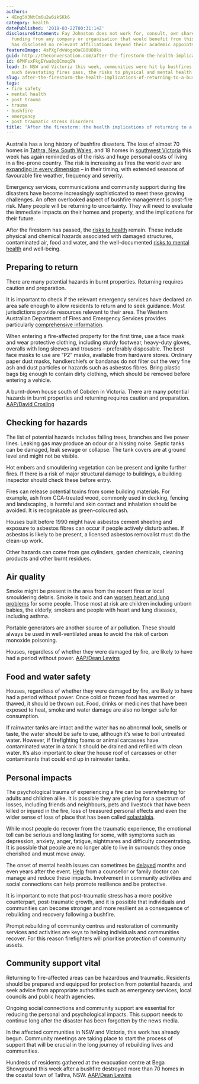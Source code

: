 ```yaml
---
authors:
- 4Eng5X3NtCm6u2w6ikSKk6
category: health
datePublished: '2018-03-22T00:31:14Z'
disclosureStatement: Fay Johnston does not work for, consult, own shares in or receive
  funding from any company or organisation that would benefit from this article, and
  has disclosed no relevant affiliations beyond their academic appointment.
featureImage: 4sPXgFdvWogo0aC80U88ks
guid: http://theconversation.com/after-the-firestorm-the-health-implications-of-returning-to-a-bushfire-zone-93647
id: 6PMFsxFkgEYwa8qQCmoqSW
lead: In NSW and Victoria this week, communities were hit by bushfires. Long after
  such devastating fires pass, the risks to physical and mental health remain.
slug: after-the-firestorm-the-health-implications-of-returning-to-a-bushfire-zone
tags:
- fire safety
- mental health
- post trauma
- trauma
- bushfire
- emergency
- post traumatic stress disorders
title: 'After the firestorm: the health implications of returning to a bushfire zone'
---
```

Australia has a long history of bushfire disasters. The loss of almost 70 homes in [Tathra, New South Wales](http://www.afr.com/news/tathra-fire-70-homes-lost-in-nsw-coastal-town-bushfire-20180319-h0xo0u), and 18 homes in [southwest Victoria](http://www.abc.net.au/news/2018-03-20/vic-bushfire-on-the-fireground-in-south-western-victoria/9564762) this week has again reminded us of the risks and huge personal costs of living in a fire-prone country. The risk is increasing as fires the world over are [expanding in every dimension](https://www.nature.com/articles/s41559-016-0058) – in their timing, with extended seasons of favourable fire weather, frequency and severity. 

Emergency services, communications and community support during fire disasters have become increasingly sophisticated to meet these growing challenges. An often overlooked aspect of bushfire management is post-fire risk. Many people will be returning to uncertainty. They will need to evaluate the immediate impacts on their homes and property, and the implications for their future. 


After the firestorm has passed, the [risks to health](http://www.dhhs.tas.gov.au/publichealth/alerts/standing_health_alerts/returning_home_after_a_bushfire) remain. These include physical and chemical hazards associated with damaged structures, contaminated air, food and water, and the well-documented [risks to mental health](https://beyondbushfires.org.au/) and well-being.

## Preparing to return

There are many potential hazards in burnt properties. Returning requires caution and preparation. 

It is important to check if the relevant emergency services have declared an area safe enough to allow residents to return and to seek guidance. Most jurisdictions provide resources relevant to their area. The Western Australian Department of Fires and Emergency Services provides particularly [comprehensive information](https://www.dfes.wa.gov.au/safetyinformation/fire/bushfire/pages/afterabushfire.aspx). 

When entering a fire-affected property for the first time, use a face mask and wear protective clothing, including sturdy footwear, heavy-duty gloves, overalls with long sleeves and trousers – preferably disposable. The best face masks to use are “P2” masks, available from hardware stores. Ordinary paper dust masks, handkerchiefs or bandanas do not filter out the very fine ash and dust particles or hazards such as asbestos fibres. Bring plastic bags big enough to contain dirty clothing, which should be removed before entering a vehicle.

A burnt-down house south of Cobden in Victoria. There are many potential hazards in burnt properties and returning requires caution and preparation. [AAP/David Crosling](https://photos.aap.com.au/search/cobden)

## Checking for hazards

The list of potential hazards includes falling trees, branches and live power lines. Leaking gas may produce an odour or a hissing noise. Septic tanks can be damaged, leak sewage or collapse. The tank covers are at ground level and might not be visible. 

Hot embers and smouldering vegetation can be present and ignite further fires. If there is a risk of major structural damage to buildings, a building inspector should check these before entry. 

Fires can release potential toxins from some building materials. For example, ash from CCA-treated wood, commonly used in decking, fencing and landscaping, is harmful and skin contact and inhalation should be avoided. It is recognisable as green-coloured ash. 

Houses built before 1990 might have asbestos cement sheeting and exposure to asbestos fibres can occur if people actively disturb ashes. If asbestos is likely to be present, a licensed asbestos removalist must do the clean-up work.

Other hazards can come from gas cylinders, garden chemicals, cleaning products and other burnt residues.

## Air quality

Smoke might be present in the area from the recent fires or local smouldering debris. Smoke is toxic and can [worsen heart and lung problems](https://www.mja.com.au/journal/2017/207/6/understanding-and-managing-health-impacts-poor-air-quality-landscape-fires) for some people. Those most at risk are children including unborn babies, the elderly, smokers and people with heart and lung diseases, including asthma. 

Portable generators are another source of air pollution. These should always be used in well-ventilated areas to avoid the risk of carbon monoxide poisoning.

Houses, regardless of whether they were damaged by fire, are likely to have had a period without power. [AAP/Dean Lewins](https://photos.aap.com.au/search/tathra?q=%7B%22pageSize%22:100,%22pageNumber%22:2%7D)

## Food and water safety

Houses, regardless of whether they were damaged by fire, are likely to have had a period without power. Once cold or frozen food has warmed or thawed, it should be thrown out. Food, drinks or medicines that have been exposed to heat, smoke and water damage are also no longer safe for consumption. 

If rainwater tanks are intact and the water has no abnormal look, smells or taste, the water should be safe to use, although it’s wise to boil untreated water. However, if firefighting foams or animal carcasses have contaminated water in a tank it should be drained and refilled with clean water. It’s also important to clear the house roof of carcasses or other contaminants that could end up in rainwater tanks.

## Personal impacts

The psychological trauma of experiencing a fire can be overwhelming for adults and children alike. It is possible they are grieving for a spectrum of losses, including friends and neighbours, pets and livestock that have been killed or injured in the fire, loss of treasured personal effects and even the wider sense of loss of place that has been called [solastalgia](https://theconversation.com/the-age-%20of-%20solastalgia-8337). 

While most people do recover from the traumatic experience, the emotional toll can be serious and long lasting for some, with symptoms such as depression, anxiety, anger, fatigue, nightmares and difficulty concentrating. It is possible that people are no longer able to live in surrounds they once cherished and must move away. 


The onset of mental health issues can sometimes be [delayed](http://journals.sagepub.com/doi/pdf/10.1177/0004867414534476) months and even years after the event. [Help](https://beyondbushfires.org.au/resources/help) from a counsellor or family doctor can manage and reduce these impacts. Involvement in community activities and social connections can help promote resilience and be protective. 

It is important to note that post-traumatic stress has a more positive counterpart, post-traumatic growth, and it is possible that individuals and communities can become stronger and more resilient as a consequence of rebuilding and recovery following a bushfire. 

Prompt rebuilding of community centres and restoration of community services and activities are keys to helping individuals and communities recover. For this reason firefighters will prioritise protection of community assets.

## Community support vital

Returning to fire-affected areas can be hazardous and traumatic. Residents should be prepared and equipped for protection from potential hazards, and seek advice from appropriate authorities such as emergency services, local councils and public health agencies. 

Ongoing social connections and community support are essential for reducing the personal and psychological impacts. This support needs to continue long after the disaster has been forgotten by the news media. 

In the affected communities in NSW and Victoria, this work has already begun. Community meetings are taking place to start the process of support that will be crucial in the long journey of rebuilding lives and communities. 

Hundreds of residents gathered at the evacuation centre at Bega Showground this week after a bushfire destroyed more than 70 homes in the coastal town of Tathra, NSW. [AAP/Dean Lewins](https://photos.aap.com.au/search/tathra?q=%7B%22pageSize%22:100,%22pageNumber%22:1%7D)